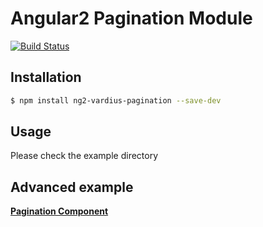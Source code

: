 # Angular2 Pagination Module
[![Build Status](https://travis-ci.org/vardius/ng2-pagination.svg?branch=master)](https://travis-ci.org/Vardius/ng2-pagination)
## Installation
```bash
$ npm install ng2-vardius-pagination --save-dev
```
## Usage
Please check the example directory
## Advanced example
[**Pagination Component**](doc/pagination-component.md)
